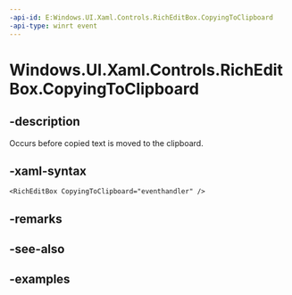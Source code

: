 ```yaml
---
-api-id: E:Windows.UI.Xaml.Controls.RichEditBox.CopyingToClipboard
-api-type: winrt event
---
```


<!-- Event syntax.
public event TypedEventHandler CopyingToClipboard<RichEditBox, TextControlCopyingToClipboardEventArgs>
-->

# Windows.UI.Xaml.Controls.RichEditBox.CopyingToClipboard

## -description

Occurs before copied text is moved to the clipboard.



## -xaml-syntax

```xaml
<RichEditBox CopyingToClipboard="eventhandler" />
```

## -remarks

## -see-also

## -examples

